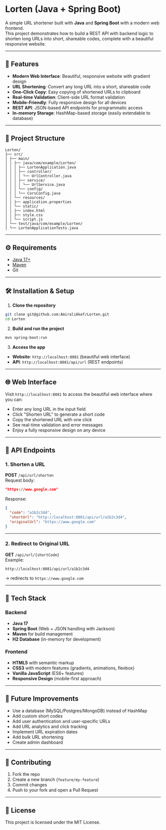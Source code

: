 # Lorten (Java + Spring Boot)

A simple URL shortener built with **Java** and **Spring Boot** with a modern web frontend.  
This project demonstrates how to build a REST API with backend logic to shorten long URLs into short, shareable codes, complete with a beautiful responsive website.

---

## 🚀 Features
- **Modern Web Interface**: Beautiful, responsive website with gradient design
- **URL Shortening**: Convert any long URL into a short, shareable code
- **One-Click Copy**: Easy copying of shortened URLs to clipboard
- **Real-time Validation**: Client-side URL format validation
- **Mobile-Friendly**: Fully responsive design for all devices
- **REST API**: JSON-based API endpoints for programmatic access
- **In-memory Storage**: HashMap-based storage (easily extendable to database)

---

## 📂 Project Structure
```
Lorten/
├── src/
│ ├── main/
│ │ ├── java/com/example/Lorten/
│ │ │ ├── LortenApplication.java
│ │ │ ├── controller/
│ │ │ │ └── UrlController.java
│ │ │ ├── service/
│ │ │ │ └── UrlService.java
│ │ │ └── config/
│ │ │ └── CorsConfig.java
│ │ └── resources/
│ │ ├── application.properties
│ │ └── static/
│ │ ├── index.html
│ │ ├── style.css
│ │ └── script.js
│ └── test/java/com/example/Lorten/
│ └── LortenApplicationTests.java
```

---

## ⚙️ Requirements
- [Java 17+](https://adoptium.net/)
- [Maven](https://maven.apache.org/)
- Git

---

## 🛠️ Installation & Setup

1. **Clone the repository**
```bash
git clone git@github.com:AmiraliAkef/Lorten.git
cd Lorten
```

2. **Build and run the project**
```bash
mvn spring-boot:run
```

3. **Access the app**
- **Website**: `http://localhost:8081` (beautiful web interface)
- **API**: `http://localhost:8081/api/url` (REST endpoints)

---

## 🌐 Web Interface

Visit `http://localhost:8081` to access the beautiful web interface where you can:
- Enter any long URL in the input field
- Click "Shorten URL" to generate a short code
- Copy the shortened URL with one click
- See real-time validation and error messages
- Enjoy a fully responsive design on any device

---

## 📌 API Endpoints

### 1. Shorten a URL
**POST** `/api/url/shorten`  
Request body:
```json
"https://www.google.com"
```
Response:
```json
{
  "code": "a1b2c3d4",
  "shortUrl": "http://localhost:8081/api/url/a1b2c3d4",
  "originalUrl": "https://www.google.com"
}
```

---

### 2. Redirect to Original URL
**GET** `/api/url/{shortCode}`  
Example:
```
http://localhost:8081/api/url/a1b2c3d4
```
→ redirects to `https://www.google.com`

---

## 🧩 Tech Stack

### Backend
- **Java 17**
- **Spring Boot** (Web + JSON handling with Jackson)
- **Maven** for build management
- **H2 Database** (in-memory for development)

### Frontend
- **HTML5** with semantic markup
- **CSS3** with modern features (gradients, animations, flexbox)
- **Vanilla JavaScript** (ES6+ features)
- **Responsive Design** (mobile-first approach)

---

## 📌 Future Improvements
- Use a database (MySQL/Postgres/MongoDB) instead of HashMap
- Add custom short codes
- Add user authentication and user-specific URLs
- Add URL analytics and click tracking
- Implement URL expiration dates
- Add bulk URL shortening
- Create admin dashboard

---

## 🤝 Contributing
1. Fork the repo
2. Create a new branch (`feature/my-feature`)
3. Commit changes
4. Push to your fork and open a Pull Request

---

## 📜 License
This project is licensed under the MIT License.  
